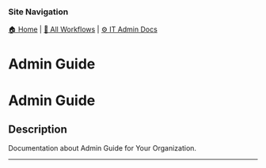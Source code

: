 <!-- description: Documentation about Admin Guide for Your Organization. -->

### Site Navigation
[🏠 Home](../../../../README.md) | [📂 All Workflows](../../../../users/users.md) | [⚙ IT Admin Docs](../../../README.md)

# Admin Guide

# Admin Guide

## Description
Documentation about Admin Guide for Your Organization.

---
